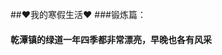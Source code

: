 ##❤我的寒假生活❤
###锻炼篇：
#### 乾潭镇的绿道一年四季都非常漂亮，早晚也各有风采
<img scr="c3966ba97e13ddac3e173c46e1cecfe.jpg" width="50%">
